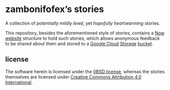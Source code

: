zambonifofex’s stories
===

A collection of *potentially mildly lewd*, yet *hopefully heartwarming* stories.

This repository, besides the aforementioned style of stories, contains a [Now][ZEIT Now] [website] structure to hold such stories, which allows anonymous feedback to be shared about them and stored to a [Google Cloud] [Storage][GCS] [bucket][GCS bucket].

license
---

The software herein is licensed under the [0BSD license][0BSD], whereas the stories themselves are licensed under [Creative Commons Attribution 4.0 International][CC BY 4.0].

<!-- -- -- -- -- -- -->

[ZEIT Now]: https://zeit.co/home "ZEIT Now"

[website]: https://fanstories.now.sh

[Google Cloud]: https://cloud.google.com "Google Cloud website"
[GCS]: https://cloud.google.com/storage "Google Cloud Storage website"
[GCS bucket]: https://cloud.google.com/storage/docs/key-terms#buckets 'The definition of “bucket” in Google Cloud Storage’s documentation'

[0BSD]: licenses.md "the copy of the 0BSD license applied to the software"
[CC BY 4.0]: https://creativecommons.org/licenses/by/4.0 "the CC BY 4.0 license in its website"
